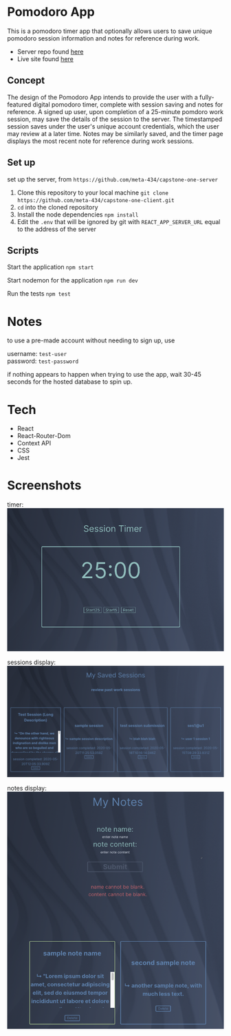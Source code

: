 # Pomodoro App

This is a pomodoro timer app that optionally allows users to save unique pomodoro session information and notes
for reference during work.

+ Server repo found [here](https://github.com/meta-434/capstone-one-server)
+ Live site found [here](pomodoro.alex-hapgood.info)

## Concept
The design of the Pomodoro App intends to provide the user with a fully-featured digital pomodoro timer, complete 
with session saving and notes for reference. A signed up user, upon completion of a 25-minute pomdoro work session,
may save the details of the session to the server. The timestamped session saves under the user's unique account credentials,
which the user may review at a later time. Notes may be similarly saved, and the timer page displays the most recent
note for reference during work sessions. 

## Set up

set up the server, from `https://github.com/meta-434/capstone-one-server`

1. Clone this repository to your local machine `git clone https://github.com/meta-434/capstone-one-client.git`
2. `cd` into the cloned repository
4. Install the node dependencies `npm install`
5. Edit the `.env` that will be ignored by git with `REACT_APP_SERVER_URL` equal to the address of the server

## Scripts

Start the application `npm start`

Start nodemon for the application `npm run dev`

Run the tests `npm test`

# Notes

to use a pre-made account without needing to sign up, use 

username: `test-user`
<br />
password: `test-password`

if nothing appears to happen when trying to use the app, wait 30-45 seconds for the hosted database to spin up.

# Tech

+ React
+ React-Router-Dom
+ Context API
+ CSS
+ Jest

# Screenshots

timer:
<br />
![alt text]( src/images/timer.png "timer component")

sessions display: 
<br />
![alt text]( src/images/sessions.png "sessions component")

notes display: 
<br />
![alt text]( src/images/notes.png "notes component")
